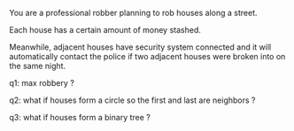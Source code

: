 You are a professional robber planning to rob houses along a street.

Each house has a certain amount of money stashed.

Meanwhile, adjacent houses have security system connected and it will automatically contact the police if two adjacent houses were broken into on the same night.

q1: max robbery ?

q2: what if houses form a circle so the first and last are neighbors ?

q3: what if houses form a binary tree ?